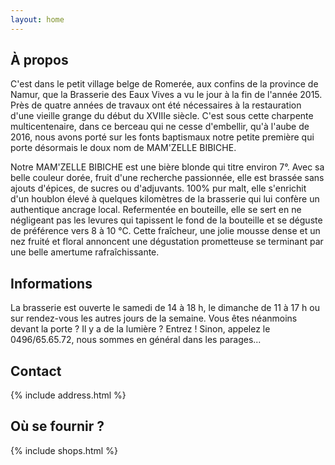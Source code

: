 ```yaml
---
layout: home
---
```

## À propos

C'est dans le petit village belge de Romerée, aux confins de la province de Namur, que la Brasserie des Eaux Vives a vu le jour à la fin de l'année 2015. Près de quatre années de travaux ont été nécessaires à la restauration d'une vieille grange du début du XVIIIe siècle. C'est sous cette charpente multicentenaire, dans ce berceau qui ne cesse d'embellir, qu'à l'aube de 2016, nous avons porté sur les fonts baptismaux notre petite première qui porte désormais le doux nom de MAM'ZELLE BIBICHE.

Notre MAM'ZELLE BIBICHE est une bière blonde qui titre environ 7°. Avec sa belle couleur dorée, fruit d'une recherche passionnée, elle est brassée sans ajouts d'épices, de sucres ou d'adjuvants. 100% pur malt, elle s'enrichit d'un houblon élevé à quelques kilomètres de la brasserie qui lui confère un authentique ancrage local. Refermentée en bouteille, elle se sert en ne négligeant pas les levures qui tapissent le fond de la bouteille et se déguste de préférence vers 8 à 10 °C. Cette fraîcheur, une jolie mousse dense et un nez fruité et floral annoncent une dégustation prometteuse se terminant par une belle amertume rafraîchissante.

## Informations

La brasserie est ouverte le samedi de 14 à 18 h, le dimanche de 11 à 17 h ou sur rendez-vous les autres jours de la semaine. Vous êtes néanmoins devant la porte ? Il y a de la lumière ? Entrez ! Sinon, appelez le 0496/65.65.72, nous sommes en général dans les parages...

## Contact

{% include address.html %}

## Où se fournir ?

{% include shops.html %}
